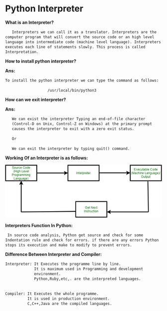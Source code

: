 # Python Interpreter



**What is an Interpreter?**

       Interpreters we can call it as a translator. Interpreters are the computer program that will convert the source code or an high level language into intermediate code (machine level language). Interpreters executes each line of statements slowly. This process is called Interpretation. 


**How to install python interpreter?**

**Ans:**
    
    To install the python interpreter we can type the command as follows:

                       /usr/local/bin/python3

**How can we exit interpreter?**

**Ans:**

       We can exist the interpreter Typing an end-of-file character    
       (Control-D on Unix, Control-Z on Windows) at the primary prompt 
       causes the interpreter to exit with a zero exit status. 

       Or
       
       We can exit the interpreter by typing quit() command.


**Working Of an Interpreter is as follows:**
          
  ![alt text](image.png)

**Interpreters Function In Python:**

     In source code analysis, Python get source and check for some Indentation rule and check for errors. if there are any errors Python stops its execution and make to modify to prevent errors.

**Difference Between Interpreter and Compiler:**

    Interpreter: It Executes the programme line by line.
                 It is maximum used in Programming and development  
                 environment.
                 Python,Ruby,etc,. are the interpreted languages.


    Compiler: It Executes the whole programme.
              It is used in production environment.
              C,C++,Java are the compiled languages.


